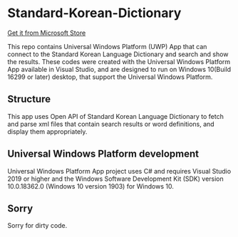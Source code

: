 # Standard-Korean-Dictionary
<a href="https://www.microsoft.com/store/apps/9pps9l58110j?ocid=badge">Get it from Microsoft Store</a>

This repo contains Universal Windows Platform (UWP) App that can connect to the Standard Korean Language Dictionary and search and show the results. These codes were created with the Universal Windows Platform App available in Visual Studio, and are designed to run on Windows 10(Build 16299 or later) desktop, that support the Universal Windows Platform.

## Structure
This app uses Open API of Standard Korean Language Dictionary to fetch and parse xml files that contain search results or word definitions, and display them appropriately.

## Universal Windows Platform development
Universal Windows Platform App project uses C# and requires Visual Studio 2019 or higher and the Windows Software Development Kit (SDK) version 10.0.18362.0 (Windows 10 version 1903) for Windows 10.

## Sorry
Sorry for dirty code.
